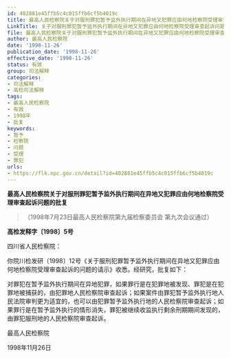 ```yaml
---
id: 402881e45ffb5c4c015ffb6cf5b4019c
title: 最高人民检察院关于对服刑罪犯暂予监外执行期间在异地又犯罪应由何地检察院受理审查起诉问题的批复
LinkTitle: 关于对服刑罪犯暂予监外执行期间在异地又犯罪应由何地检察院受理审查起诉问题的批复（1998）
file: 最高人民检察院关于对服刑罪犯暂予监外执行期间在异地又犯罪应由何地检察院受理审查起诉问题的批复_19981126_402881e45ffb5c4c015ffb6cf5b4019c.docx
author: 最高人民检察院
date: '1998-11-26'
publication_date: '1998-11-26'
effective_date: '1998-11-26'
status: 有效
group: 司法解释
categories:
- 司法解释
- 高检司法解释
tags:
- 最高人民检察院
- 有效
- 1998年
- 批复
keywords:
- 暂予
- 检察院
- 问题
- 受理
- 罪犯
urls:
- https://flk.npc.gov.cn/detail?id=402881e45ffb5c4c015ffb6cf5b4019c
---
```


**最高人民检察院关于对服刑罪犯暂予监外执行期间在异地又犯罪应由何地检察院受理审查起诉问题的批复**

> （1998年7月23日最高人民检察院第九届检察委员会
> 第九次会议通过）

**高检发释字〔1998〕5号**

四川省人民检察院：

你院川检发研〔1998〕12号《关于服刑犯罪暂予监外执行期间在异地又犯罪应由何地检察院受理审查起诉的问题的请示》收悉。经研究，批复如下：

对罪犯在暂予监外执行期间在异地犯罪，如果罪行是在犯罪地被发现、罪犯是在犯罪地被捕获的，由犯罪地人民检察院审查起诉；如果案件由罪犯暂予监外执行地人民法院审判更为适宜的，也可以由犯罪暂予监外执行地的人民检察院审查起诉；如果罪行是在暂予监外执行的情形消失，罪犯被继续收监执行剩余刑期期间发现的，由罪犯服刑地的人民检察院审查起诉。

最高人民检察院

1998年11月26日
